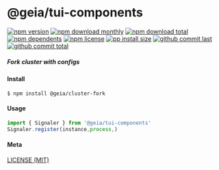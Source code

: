 # @geia/tui-components

[![npm version][badge-npm-version]][url-npm]
[![npm download monthly][badge-npm-download-monthly]][url-npm]
[![npm download total][badge-npm-download-total]][url-npm]
[![npm dependents][badge-npm-dependents]][url-github]
[![npm license][badge-npm-license]][url-npm]
[![pp install size][badge-pp-install-size]][url-pp]
[![github commit last][badge-github-last-commit]][url-github]
[![github commit total][badge-github-commit-count]][url-github]

[//]: <> (Shields)
[badge-npm-version]: https://flat.badgen.net/npm/v/@geia/cluster-fork
[badge-npm-download-monthly]: https://flat.badgen.net/npm/dm/@geia/cluster-fork
[badge-npm-download-total]:https://flat.badgen.net/npm/dt/@geia/cluster-fork
[badge-npm-dependents]: https://flat.badgen.net/npm/dependents/@geia/cluster-fork
[badge-npm-license]: https://flat.badgen.net/npm/license/@geia/cluster-fork
[badge-pp-install-size]: https://flat.badgen.net/packagephobia/install/@geia/cluster-fork
[badge-github-last-commit]: https://flat.badgen.net/github/last-commit/hoyeungw/geia
[badge-github-commit-count]: https://flat.badgen.net/github/commits/hoyeungw/geia

[//]: <> (Link)
[url-npm]: https://npmjs.org/package/@geia/cluster-fork
[url-pp]: https://packagephobia.now.sh/result?p=@geia/cluster-fork
[url-github]: https://github.com/hoyeungw/geia

##### Fork cluster with configs

#### Install
```console
$ npm install @geia/cluster-fork
```

#### Usage
```js
import { Signaler } from '@geia/tui-components'
Signaler.register(instance,process,)
```

#### Meta
[LICENSE (MIT)](LICENSE)

